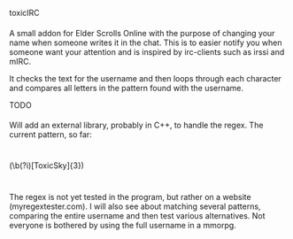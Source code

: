 toxicIRC
####

A small addon for Elder Scrolls Online with the purpose of changing your name when someone writes it in the chat.
This is to easier notify you when someone want your attention and is inspired by irc-clients such as irssi and mIRC.

It checks the text for the username and then loops through each character and compares all letters in the pattern found with the username.

TODO
####
Will add an external library, probably in C++, to handle the regex.
The current pattern, so far:
#
(\b(?i)[ToxicSky]{3})
#
The regex is not yet tested in the program, but rather on a website (myregextester.com). I will also see about matching several patterns, comparing the entire username and then test various alternatives. Not everyone is bothered by using the full username in a mmorpg.
